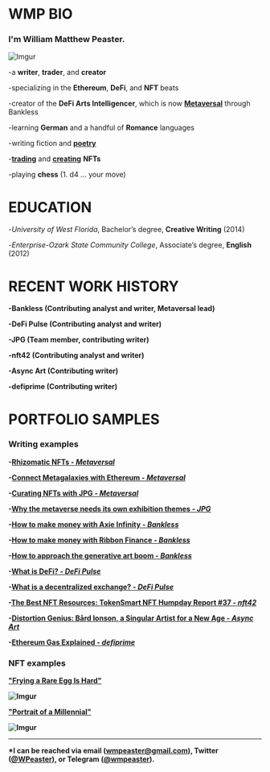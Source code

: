 # <b>WMP BIO</b>

### I'm <b>William Matthew Peaster.</b>

![Imgur](https://i.imgur.com/COmcG3F.jpg)

-a <b>writer</b>, <b>trader</b>, and <b>creator</b>

-specializing in the <b>Ethereum</b>, <b>DeFi</b>, and <b>NFT</b> beats

-creator of the <b>DeFi Arts Intelligencer</b>, which is now <b>[Metaversal](https://metaversal.banklesshq.com/)</b> through Bankless

-learning <b>German</b> and a handful of <b>Romance</b> languages

-writing fiction and <b>[poetry](http://wmpeaster.eth.link/)</b>

-<b>[trading](https://tryshowtime.com/WMPeaster)</b> and <b>[creating](https://zora.co/wmpeaster)</b> <b>NFTs</b>

-playing <b>chess</b> (1. d4 ... your move)

# <b>EDUCATION</b> 

-<i>University of West Florida</i>, Bachelor’s degree, <b>Creative Writing</b> (2014)

-<i>Enterprise-Ozark State Community College</i>, Associate’s degree, <b>English</b> (2012)

# <b>RECENT WORK HISTORY

-<b>Bankless</b> (Contributing analyst and writer, Metaversal lead)

-<b>DeFi Pulse</b> (Contributing analyst and writer)
  
-<b>JPG</b> (Team member, contributing writer)

-<b>nft42</b> (Contributing analyst and writer)
  
-<b>Async Art</b> (Contributing writer)

-<b>defiprime</b> (Contributing writer)

# <b>PORTFOLIO SAMPLES</b>

### Writing examples  
  
-[Rhizomatic NFTs - *Metaversal*](https://metaversal.banklesshq.com/p/rhizomatic-nfts-)
  
-[Connect Metagalaxies with Ethereum - *Metaversal*](https://metaversal.banklesshq.com/p/connecting-metagalaxies-with-ethereum)

-[Curating NFTs with JPG - *Metaversal*](https://metaversal.banklesshq.com/p/curating-nfts-with-jpg)
  
-[Why the metaverse needs its own exhibition themes - *JPG*](https://jpg.mirror.xyz/E4Mw_fm4Lm9QlM6cR4fEr21ZyaqhEP3ge104PlX-lQE)
  
-[How to make money with Axie Infinity - *Bankless*](https://newsletter.banklesshq.com/p/how-to-make-money-with-axie-infinity)
  
-[How to make money with Ribbon Finance - *Bankless*](https://newsletter.banklesshq.com/p/how-to-make-money-with-automated)
  
-[How to approach the generative art boom - *Bankless*](https://newsletter.banklesshq.com/p/how-to-approach-the-generative-art)
  
-[What is DeFi? - *DeFi Pulse*](https://defipulse.com/blog/2019/09/03/what-is-defi/)
  
-[What is a decentralized exchange? - *DeFi Pulse*](https://defipulse.com/blog/2019/07/19/what-is-a-decentralized-exchange/)

-[The Best NFT Resources: TokenSmart NFT Humpday Report #37 - *nft42*](https://nft.substack.com/p/the-best-nft-resources-tokensmart)

-[Distortion Genius: Bård Ionson, a Singular Artist for a New Age - *Async Art*](https://edition.async.art/blog/distortion-genius-bard-ionson-a-singular-artist-for-a-new-age)

-[Ethereum Gas Explained - *defiprime*](https://defiprime.com/gas)
  
### NFT examples

["Frying a Rare Egg Is Hard"](https://opensea.io/assets/0x2be6dae126185abfcd0c3fce25d971f84bb33f7b/4)

![Imgur](https://i.imgur.com/zMfENaK.jpg)

["Portrait of a Millennial"](https://opensea.io/assets/0x2be6dae126185abfcd0c3fce25d971f84bb33f7b/3)

![Imgur](https://i.imgur.com/7E0r7Lv.png) 

***

*I can be reached via email (wmpeaster@gmail.com), Twitter ([@WPeaster](https://twitter.com/WPeaster)), or Telegram ([@wmpeaster](https://web.telegram.org/#/im?p=@wmpeaster)).
